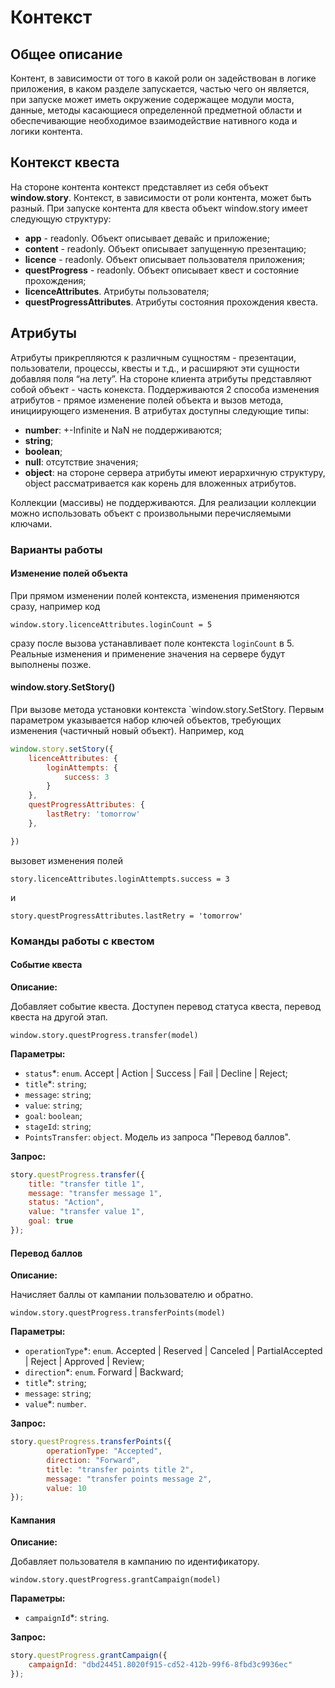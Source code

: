 # Контекст

## Общее описание

Контент, в зависимости от  того в какой роли он задействован в логике приложения, в каком разделе запускается, частью чего он является, при запуске может иметь окружение содержащее модули моста, данные, методы касающиеся определенной предметной области и обеспечивающие необходимое взаимодействие нативного кода и логики контента.

## Контекст квеста

На стороне контента контекст представляет из себя объект **window.story**.
Контекст, в зависимости от роли контента, может быть разный.
При запуске контента для квеста объект window.story имеет следующую структуру:

* **app** - readonly. Объект описывает девайс и приложение;
* **content** - readonly. Объект описывает запущенную презентацию;
* **licence** - readonly. Объект описывает пользователя приложения;
* **questProgress** - readonly. Объект описывает квест и состояние прохождения;
* **licenceAttributes**. Атрибуты пользователя;
* **questProgressAttributes**. Атрибуты состояния прохождения квеста.

## Атрибуты

Атрибуты прикрепляются к различным сущностям - презентации, пользователи, процессы, квесты и т.д., и расширяют эти сущности добавляя поля “на лету”.
На стороне клиента атрибуты представляют собой объект - часть конекста.
Поддерживаются 2 способа изменения атрибутов - прямое изменение полей объекта и вызов метода, инициирующего изменения.
В атрибутах доступны следующие типы:

* **number**: +-Infinite и NaN не поддерживаются;
* **string**;
* **boolean**;
* **null**: отсутствие значения;
* **object**:  на стороне сервера атрибуты имеют иерархичную структуру, object рассматривается как корень для вложенных атрибутов.

Коллекции (массивы) не поддерживаются. Для реализации коллекции можно использовать объект с произвольными перечисляемыми ключами.

### Варианты работы

#### Изменение полей объекта

При прямом изменении полей контекста, изменения применяются сразу, например код

`window.story.licenceAttributes.loginCount = 5`

сразу после вызова устанавливает поле контекста `loginCount` в 5. Реальные изменения и применение значения на сервере будут выполнены позже.

#### window.story.SetStory()

При вызове метода установки контекста `window.story.SetStory.
Первым параметром указывается набор ключей объектов, требующих изменения (частичный новый объект). Например, код

```js
window.story.setStory({
    licenceAttributes: {
        loginAttempts: {
            success: 3
        }
    },
    questProgressAttributes: {
        lastRetry: 'tomorrow'
    },

})
```

вызовет изменения полей

`story.licenceAttributes.loginAttempts.success = 3`

 и

`story.questProgressAttributes.lastRetry = 'tomorrow'`

### Команды работы с квестом

#### Событие квеста

**Описание:**

Добавляет событие квеста. Доступен перевод статуса квеста, перевод квеста на другой этап.

`window.story.questProgress.transfer(model)`

 **Параметры:**

* `status`*: `enum`. Accept | Action | Success | Fail | Decline | Reject;
* `title`*: `string`;
* `message`: `string`;
* `value`: `string`;
* `goal`: `boolean`;
* `stageId`: `string`;
* `PointsTransfer`: `object`. Модель из запроса "Перевод баллов".

**Запрос:**

```js
story.questProgress.transfer({
    title: "transfer title 1",
    message: "transfer message 1",
    status: "Action",
    value: "transfer value 1",
    goal: true
});
```

#### Перевод баллов

**Описание:**

Начисляет баллы от кампании пользователю и обратно.

`window.story.questProgress.transferPoints(model)`

 **Параметры:**

* `operationType`*: `enum`. Accepted | Reserved | Canceled | PartialAccepted | Reject | Approved | Review;
* `direction`*: `enum`. Forward | Backward;
* `title`*: `string`;
* `message`: `string`;
* `value`*: `number`.

**Запрос:**

```js
story.questProgress.transferPoints({
        operationType: "Accepted",
        direction: "Forward",
        title: "transfer points title 2",
        message: "transfer points message 2",
        value: 10
});
```

#### Кампания

**Описание:**

Добавляет пользователя в кампанию по идентификатору.

`window.story.questProgress.grantCampaign(model)`

 **Параметры:**

* `campaignId`*: `string`.

**Запрос:**

```js
story.questProgress.grantCampaign({
    campaignId: "dbd24451.8020f915-cd52-412b-99f6-8fbd3c9936ec"
});
```
